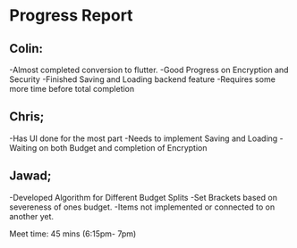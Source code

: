 Progress Report
===============

Colin:
------

-Almost completed conversion to flutter. -Good Progress on Encryption and Security -Finished Saving and Loading backend feature -Requires some more time before total completion

Chris;
------

-Has UI done for the most part -Needs to implement Saving and Loading -Waiting on both Budget and completion of Encryption

Jawad;
------

-Developed Algorithm for Different Budget Splits -Set Brackets based on severeness of ones budget. -Items not implemented or connected to on another yet.

Meet time: 45 mins (6:15pm- 7pm)
